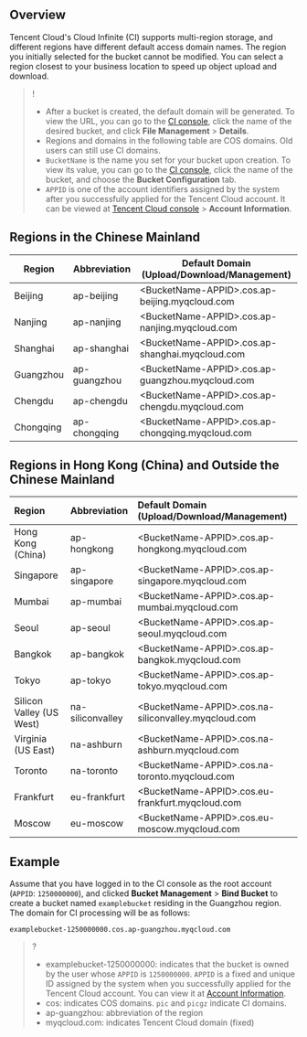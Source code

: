 ## Overview

Tencent Cloud's Cloud Infinite (CI) supports multi-region storage, and different regions have different default access domain names. The region you initially selected for the bucket cannot be modified. You can select a region closest to your business location to speed up object upload and download.


>!
> - After a bucket is created, the default domain will be generated. To view the URL, you can go to the [CI console](https://console.cloud.tencent.com/ci/bucket), click the name of the desired bucket, and click **File Management** > **Details**.
> - Regions and domains in the following table are COS domains. Old users can still use CI domains.
> - `BucketName` is the name you set for your bucket upon creation. To view its value, you can go to the [CI console](https://console.cloud.tencent.com/ci/bucket), click the name of the bucket, and choose the **Bucket Configuration** tab.
> - `APPID` is one of the account identifiers assigned by the system after you successfully applied for the Tencent Cloud account. It can be viewed at [Tencent Cloud console](https://console.cloud.tencent.com/developer) > **Account Information**.


## Regions in the Chinese Mainland
| Region | Abbreviation | Default Domain (Upload/Download/Management) |
| ------------ | ---|-------|
| Beijing |     ap-beijing        |     &lt;BucketName-APPID&gt;.cos.ap-beijing.myqcloud.com   | 
| Nanjing |       ap-nanjing         |    &lt;BucketName-APPID&gt;.cos.ap-nanjing.myqcloud.com   | 
| Shanghai |       ap-shanghai       |   &lt;BucketName-APPID&gt;.cos.ap-shanghai.myqcloud.com  |
| Guangzhou |     ap-guangzhou          |   &lt;BucketName-APPID&gt;.cos.ap-guangzhou.myqcloud.com | 
| Chengdu |     ap-chengdu          |   &lt;BucketName-APPID&gt;.cos.ap-chengdu.myqcloud.com   | 
| Chongqing |     ap-chongqing          |      &lt;BucketName-APPID&gt;.cos.ap-chongqing.myqcloud.com  |


## Regions in Hong Kong (China) and Outside the Chinese Mainland


| Region | Abbreviation | Default Domain (Upload/Download/Management) |
| :------- | :------------------------------| :------------------------------------- |
| Hong Kong (China) |  ap-hongkong|   &lt;BucketName-APPID&gt;.cos.ap-hongkong.myqcloud.com |
| Singapore  |  ap-singapore|       &lt;BucketName-APPID&gt;.cos.ap-singapore.myqcloud.com |
| Mumbai  |  ap-mumbai   |  &lt;BucketName-APPID&gt;.cos.ap-mumbai.myqcloud.com |
| Seoul  |   ap-seoul  |     &lt;BucketName-APPID>.cos.ap-seoul.myqcloud.com  |
|  Bangkok  | ap-bangkok  |    &lt;BucketName-APPID>.cos.ap-bangkok.myqcloud.com  |  
| Tokyo   |    ap-tokyo |   &lt;BucketName-APPID>.cos.ap-tokyo.myqcloud.com   |  
| Silicon Valley (US West) | na-siliconvalley |  &lt;BucketName-APPID>.cos.na-siliconvalley.myqcloud.com  |
| Virginia (US East) |  na-ashburn  |    &lt;BucketName-APPID>.cos.na-ashburn.myqcloud.com  |
| Toronto |    na-toronto  |     &lt;BucketName-APPID&gt;.cos.na-toronto.myqcloud.com  |
| Frankfurt  |   eu-frankfurt |  &lt;BucketName-APPID>.cos.eu-frankfurt.myqcloud.com   |
| Moscow  |  eu-moscow  |    &lt;BucketName-APPID&gt;.cos.eu-moscow.myqcloud.com   |



## Example

Assume that you have logged in to the CI console as the root account (`APPID`: `1250000000`), and clicked **Bucket Management** > **Bind Bucket** to create a bucket named `examplebucket` residing in the Guangzhou region. The domain for CI processing will be as follows:
```shell
examplebucket-1250000000.cos.ap-guangzhou.myqcloud.com
```

>?
>- examplebucket-1250000000: indicates that the bucket is owned by the user whose `APPID` is `1250000000`. `APPID` is a fixed and unique ID assigned by the system when you successfully applied for the Tencent Cloud account. You can view it at [Account Information](https://console.cloud.tencent.com/developer).
>- cos: indicates COS domains. `pic` and `picgz` indicate CI domains.
>- ap-guangzhou: abbreviation of the region
>- myqcloud.com: indicates Tencent Cloud domain (fixed)



